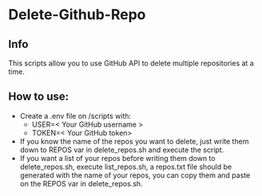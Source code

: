 # Delete-Github-Repo

## Info

This scripts allow you to use GitHub API to delete multiple repositories at a time.

## How to use:

- Create a .env file on /scripts with:
  - USER=< Your GitHub username >
  - TOKEN=< Your GitHub token>
- If you know the name of the repos you want to delete, just write them down to REPOS var in delete_repos.sh and execute the script.
- If you want a list of your repos before writing them down to delete_repos.sh, execute list_repos.sh, a repos.txt file should be generated with the name of your repos, you can copy them and paste on the REPOS var in delete_repos.sh.
